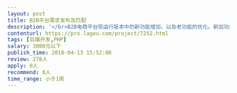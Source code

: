 ```yaml
---                
layout: post       
title: B2B平台需求发布及匹配           
description: '</br>B2B电商平台现运行版本中的新功能增加，以及老功能的优化。新加功能为用户发布需求、需求匹配、服务商针对需求报价回复等。</br>'     
contenturl: https://pro.lagou.com/project/7252.html      
tags: [后端开发,PHP]            
salary: 3000元以下          
publish_time: 2018-04-13 15:52:08         
review: 278人                   
apply: 0人                   
recommend: 0人                   
time_range: 小于1周              
---                 
```

